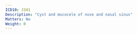 ```yaml
---
ICD10: J341
Description: "Cyst and mucocele of nose and nasal sinus"
Matters: No
Weight: 0
---
```


